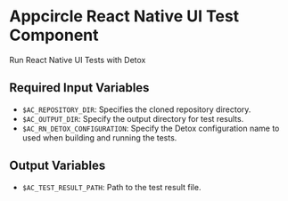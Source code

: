 # Appcircle React Native UI Test Component

Run React Native UI Tests with Detox

## Required Input Variables

- `$AC_REPOSITORY_DIR`: Specifies the cloned repository directory.
- `$AC_OUTPUT_DIR`: Specify the output directory for test results.
- `$AC_RN_DETOX_CONFIGURATION`: Specify the Detox configuration name to used when building and running the tests.

## Output Variables

- `$AC_TEST_RESULT_PATH`: Path to the test result file.